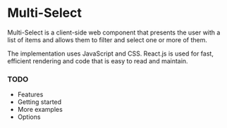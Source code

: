 # Multi-Select

Multi-Select is a client-side web component that presents the user with a list of items and allows them to filter and select one or more of them.

The implementation uses JavaScript and CSS.  React.js is used for fast, efficient rendering and code that is easy to read and maintain.

### TODO
 * Features
 * Getting started
 * More examples
 * Options


